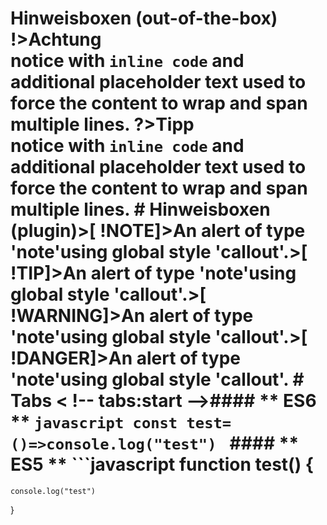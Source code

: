 # Hinweisboxen (out-of-the-box) !>**Achtung** <br>notice with `inline code` and additional placeholder text used to force the content to wrap and span multiple lines. ?>**Tipp** <br>notice with `inline code` and additional placeholder text used to force the content to wrap and span multiple lines. # Hinweisboxen (plugin)>[ !NOTE]>An alert of type 'note'using global style 'callout'.>[ !TIP]>An alert of type 'note'using global style 'callout'.>[ !WARNING]>An alert of type 'note'using global style 'callout'.>[ !DANGER]>An alert of type 'note'using global style 'callout'. # Tabs < !-- tabs:start -->#### ** ES6 ** ```javascript const test=()=>console.log("test") ``` #### ** ES5 ** ```javascript function test() {
    console.log("test")
}

``` < !-- tabs:end -->